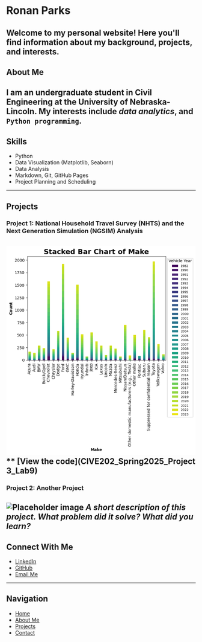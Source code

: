 # Ronan Parks
Welcome to my personal website! Here you'll find information about my background,
projects, and interests.
---
## About Me
I am an undergraduate student in Civil Engineering at the University of Nebraska-
Lincoln.
My interests include *data analytics*, and `Python programming`.
---
## Skills
- Python
- Data Visualization (Matplotlib, Seaborn)
- Data Analysis
- Markdown, Git, GitHub Pages
- Project Planning and Scheduling
---
## Projects
### Project 1: National Household Travel Survey (NHTS) and the Next Generation Simulation (NGSIM) Analysis
![Screenshot of project](images_project1.png)
**
[View the code](CIVE202_Spring2025_Project 3_Lab9)
---
### Project 2: Another Project
![Placeholder image](images/project2.jpg)
*A short description of this project. What problem did it solve? What did you
learn?*
---
## Connect With Me
- [LinkedIn](https://www.linkedin.com/in/ronan-parks-7438b8301/)
- [GitHub](https://github.com/ronan-parks)
- [Email Me](mailto:rparks8@huskers.unl.edu)
---
## Navigation
- [Home](index.md)
- [About Me](about.md)
- [Projects](projects.md)
- [Contact](contact.md)
